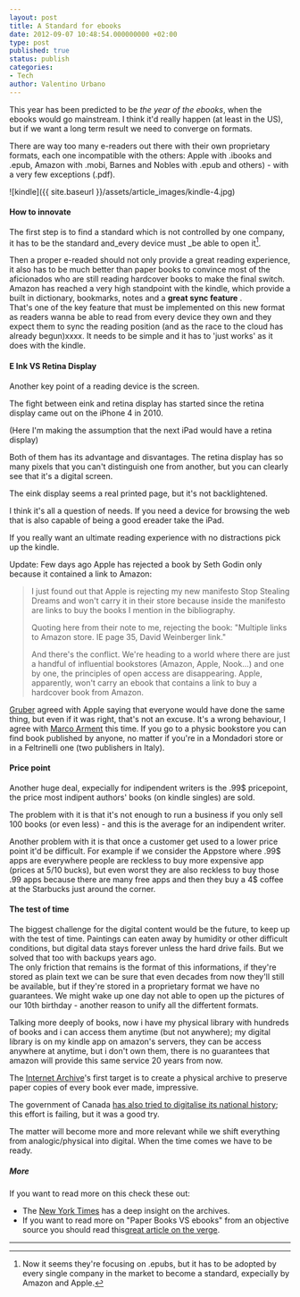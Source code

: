 ```yaml
---
layout: post
title: A Standard for ebooks
date: 2012-09-07 10:48:54.000000000 +02:00
type: post
published: true
status: publish
categories:
- Tech
author: Valentino Urbano 
---
```


This year has been predicted to be _the year of the ebooks_, when the ebooks would go mainstream. I think it'd really happen (at least in the US), but if we want a long term result we need to converge on formats.

There are way too many e-readers out there with their own proprietary formats, each one incompatible with the others: Apple with .ibooks and .epub, Amazon with .mobi, Barnes and Nobles with .epub and others) - with a very few exceptions (.pdf).

![kindle]({{ site.baseurl }}/assets/article_images/kindle-4.jpg)

#### How to innovate

The first step is to find a standard which is not controlled by one company, it has to be the standard and_every device must _be able to open it[^1].

Then a proper e-readed should not only provide a great reading experience, it also has to be much better than paper books to convince most of the aficionados who are still reading hardcover books to make the final switch.  
Amazon has reached a very high standpoint with the kindle, which provide a built in dictionary, bookmarks, notes and a **great sync feature** .  
That's one of the key feature that must be implemented on this new format as readers wanna be able to read from every device they own and they expect them to sync the reading position (and as the race to the cloud has already begun)xxxx. It needs to be simple and it has to 'just works' as it does with the kindle.

#### E Ink VS Retina Display

Another key point of a reading device is the screen.

The fight between eink and retina display has started since the retina display came out on the iPhone 4 in 2010\.

(Here I'm making the assumption that the next iPad would have a retina display)

Both of them has its advantage and disvantages. The retina display has so many pixels that you can't distinguish one from another, but you can clearly see that it's a digital screen.

The eink display seems a real printed page, but it's not backlightened.

I think it's all a question of needs. If you need a device for browsing the web that is also capable of being a good ereader take the iPad.

If you really want an ultimate reading experience with no distractions pick up the kindle.

Update: Few days ago Apple has rejected a book by Seth Godin only because it contained a link to Amazon:

> I just found out that Apple is rejecting my new manifesto Stop Stealing Dreams and won't carry it in their store because inside the manifesto are links to buy the books I mention in the bibliography.
> 
> Quoting here from their note to me, rejecting the book: "Multiple links to Amazon store. IE page 35, David Weinberger link."
> 
> And there's the conflict. We're heading to a world where there are just a handful of influential bookstores (Amazon, Apple, Nook...) and one by one, the principles of open access are disappearing. Apple, apparently, won't carry an ebook that contains a link to buy a hardcover book from Amazon.

[Gruber][0] agreed with Apple saying that everyone would have done the same thing, but even if it was right, that's not an excuse. It's a wrong behaviour, I agree with [Marco Arment][1] this time. If you go to a physic bookstore you can find book published by anyone, no matter if you're in a Mondadori store or in a Feltrinelli one (two publishers in Italy).

#### Price point

Another huge deal, expecially for indipendent writers is the .99$ pricepoint, the price most indipent authors' books (on kindle singles) are sold.

The problem with it is that it's not enough to run a business if you only sell 100 books (or even less) - and this is the average for an indipendent writer.

Another problem with it is that once a customer get used to a lower price point it'd be difficult. For example if we consider the Appstore where .99$ apps are everywhere people are reckless to buy more expensive app (prices at 5/10 bucks), but even worst they are also reckless to buy those .99 apps because there are many free apps and then they buy a 4$ coffee at the Starbucks just around the corner.

#### The test of time

The biggest challenge for the digital content would be the future, to keep up with the test of time. Paintings can eaten away by humidity or other difficult conditions, but digital data stays forever unless the hard drive fails. But we solved that too with backups years ago.  
The only friction that remains is the format of this informations, if they're stored as plain text we can be sure that even decades from now they'll still be available, but if they're stored in a proprietary format we have no guarantees. We might wake up one day not able to open up the pictures of our 10th birthday - another reason to unify all the differtent formats.

Talking more deeply of books, now i have my physical library with hundreds of books and i can access them anytime (but not anywhere); my digital library is on my kindle app on amazon's servers, they can be access anywhere at anytime, but i don't own them, there is no guarantees that amazon will provide this same service 20 years from now.

The [Internet Archive][2]'s first target is to create a physical archive to preserve paper copies of every book ever made, impressive.

The government of Canada [has also tried to digitalise its national history][3]; this effort is failing, but it was a good try.

The matter will become more and more relevant while we shift everything from analogic/physical into digital. When the time comes we have to be ready.

##### More

If you want to read more on this check these out:

* The [New York Times][4] has a deep insight on the archives.
* If you want to read more on "Paper Books VS ebooks" from an objective source you should read this[great article on the verge][5].

---

[^1]: Now it seems they're focusing on .epubs, but it has to be adopted by every single company in the market to become a standard, expecially by Amazon and Apple.


[0]: http://daringfireball.net/linked/2012/02/29/godin-ibooks
[1]: http://www.marco.org/2012/03/01/apple-rejects-seth-godin-ebook
[2]: http://www.archive.org/post/378330/why-preserve-books-the-new-physical-archive-of-the-internet-archive
[3]: http://www.theverge.com/2012/5/30/3052447/canada-abandoning-digital-national-archive
[4]: http://www.nytimes.com/2012/03/04/technology/internet-archives-repository-collects-thousands-of-books.html?_r=2&pagewanted=all
[5]: http://www.theverge.com/2012/1/20/2720158/sorry-ibooks-paper-books-still-win-on-specs